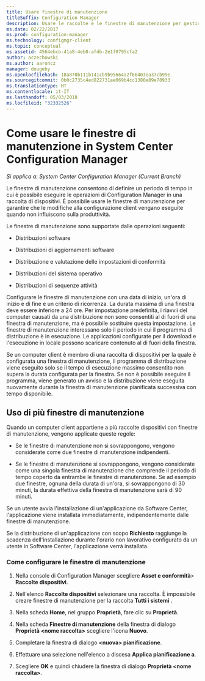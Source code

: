 ```yaml
---
title: Usare finestre di manutenzione
titleSuffix: Configuration Manager
description: Usare le raccolte e le finestre di manutenzione per gestire in modo efficace i client in System Center Configuration Manager.
ms.date: 02/22/2017
ms.prod: configuration-manager
ms.technology: configmgr-client
ms.topic: conceptual
ms.assetid: 4564ebcb-41a8-4eb0-afdb-2e1f0795cfa2
author: aczechowski
ms.author: aaroncz
manager: dougeby
ms.openlocfilehash: 18a870b111b141cb9b95664a2f66403ea37cb99e
ms.sourcegitcommit: 0b0c2735c4ed822731ae069b4cc1380e89e78933
ms.translationtype: HT
ms.contentlocale: it-IT
ms.lasthandoff: 05/03/2018
ms.locfileid: "32332526"
---
```

# <a name="how-to-use-maintenance-windows-in-system-center-configuration-manager"></a>Come usare le finestre di manutenzione in System Center Configuration Manager

*Si applica a: System Center Configuration Manager (Current Branch)*

Le finestre di manutenzione consentono di definire un periodo di tempo in cui è possibile eseguire le operazioni di Configuration Manager in una raccolta di dispositivi. È possibile usare le finestre di manutenzione per garantire che le modifiche alla configurazione client vengano eseguite quando non influiscono sulla produttività.  

 Le finestre di manutenzione sono supportate dalle operazioni seguenti:  

-   Distribuzioni software  

-   Distribuzioni di aggiornamenti software  

-   Distribuzione e valutazione delle impostazioni di conformità  

-   Distribuzioni del sistema operativo  

-   Distribuzioni di sequenze attività  

 Configurare le finestre di manutenzione con una data di inizio, un'ora di inizio e di fine e un criterio di ricorrenza. La durata massima di una finestra deve essere inferiore a 24 ore. Per impostazione predefinita, i riavvii del computer causati da una distribuzione non sono consentiti al di fuori di una finestra di manutenzione, ma è possibile sostituire questa impostazione. Le finestre di manutenzione interessano solo il periodo in cui il programma di distribuzione è in esecuzione. Le applicazioni configurate per il download e l'esecuzione in locale possono scaricare contenuto al di fuori della finestra.  

 Se un computer client è membro di una raccolta di dispositivi per la quale è configurata una finestra di manutenzione, il programma di distribuzione viene eseguito solo se il tempo di esecuzione massimo consentito non supera la durata configurata per la finestra. Se non è possibile eseguire il programma, viene generato un avviso e la distribuzione viene eseguita nuovamente durante la finestra di manutenzione pianificata successiva con tempo disponibile.  

## <a name="using-multiple-maintenance-windows"></a>Uso di più finestre di manutenzione  
 Quando un computer client appartiene a più raccolte dispositivi con finestre di manutenzione, vengono applicate queste regole:  

-   Se le finestre di manutenzione non si sovrappongono, vengono considerate come due finestre di manutenzione indipendenti.  

-   Se le finestre di manutenzione si sovrappongono, vengono considerate come una singola finestra di manutenzione che comprende il periodo di tempo coperto da entrambe le finestre di manutenzione. Se ad esempio due finestre, ognuna della durata di un'ora, si sovrappongono di 30 minuti, la durata effettiva della finestra di manutenzione sarà di 90 minuti.  

 Se un utente avvia l'installazione di un'applicazione da Software Center, l'applicazione viene installata immediatamente, indipendentemente dalle finestre di manutenzione.  

 Se la distribuzione di un'applicazione con scopo **Richiesto** raggiunge la scadenza dell'installazione durante l'orario non lavorativo configurato da un utente in Software Center, l'applicazione verrà installata.  

### <a name="how-to-configure-maintenance-windows"></a>Come configurare le finestre di manutenzione  

1.  Nella console di Configuration Manager scegliere **Asset e conformità**>  **Raccolte dispositivi**.  

3.  Nell'elenco **Raccolte dispositivi** selezionare una raccolta. È impossibile creare finestre di manutenzione per la raccolta **Tutti i sistemi** .  

4.  Nella scheda **Home**, nel gruppo **Proprietà**, fare clic su **Proprietà**.  

5.  Nella scheda **Finestre di manutenzione** della finestra di dialogo **Proprietà &lt;nome raccolta\>** scegliere l'icona **Nuovo**.  

6.  Completare la finestra di dialogo **&lt;nuova\> pianificazione**.  

7.  Effettuare una selezione nell'elenco a discesa **Applica pianificazione a**.  

8.  Scegliere **OK** e quindi chiudere la finestra di dialogo **Proprietà &lt;nome raccolta\>**.  
